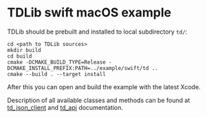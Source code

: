 # TDLib swift macOS example

TDLib should be prebuilt and installed to local subdirectory `td/`:
```
cd <path to TDLib sources>
mkdir build
cd build
cmake -DCMAKE_BUILD_TYPE=Release -DCMAKE_INSTALL_PREFIX:PATH=../example/swift/td ..
cmake --build . --target install
```

After this you can open and build the example with the latest Xcode.

Description of all available classes and methods can be found at [td_json_client](https://core.telegram.org/tdlib/docs/td__json__client_8h.html)
and [td_api](https://core.telegram.org/tdlib/docs/td__api_8h.html) documentation.
